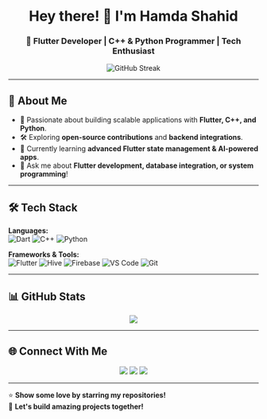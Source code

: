 <h1 align="center">Hey there! 👋 I'm Hamda Shahid</h1>
<h3 align="center">🚀 Flutter Developer | C++ & Python Programmer | Tech Enthusiast</h3>

<p align="center">
  <img src="https://github-readme-streak-stats.herokuapp.com/?user=hamdashahid&theme=radical" alt="GitHub Streak" />
</p>

---

## 🚀 About Me
- 🎯 Passionate about building scalable applications with **Flutter, C++, and Python**.  
- 🛠️ Exploring **open-source contributions** and **backend integrations**.  
- 🌱 Currently learning **advanced Flutter state management & AI-powered apps**.  
- 💬 Ask me about **Flutter development, database integration, or system programming**!  

---

## 🛠️ Tech Stack
**Languages:**  
![Dart](https://img.shields.io/badge/Dart-0175C2?style=for-the-badge&logo=dart&logoColor=white)
![C++](https://img.shields.io/badge/C++-00599C?style=for-the-badge&logo=c%2B%2B&logoColor=white)
![Python](https://img.shields.io/badge/Python-3776AB?style=for-the-badge&logo=python&logoColor=white)

**Frameworks & Tools:**  
![Flutter](https://img.shields.io/badge/Flutter-02569B?style=for-the-badge&logo=flutter&logoColor=white)
![Hive](https://img.shields.io/badge/Hive-FF9900?style=for-the-badge&logo=hive&logoColor=white)
![Firebase](https://img.shields.io/badge/Firebase-FFCA28?style=for-the-badge&logo=firebase&logoColor=black)
![VS Code](https://img.shields.io/badge/VSCode-007ACC?style=for-the-badge&logo=visual-studio-code&logoColor=white)
![Git](https://img.shields.io/badge/Git-F05032?style=for-the-badge&logo=git&logoColor=white)

---

## 📊 GitHub Stats
<p align="center">
  <img src="https://github-readme-stats.vercel.app/api?username=hamdashahid&show_icons=true&theme=radical" />
</p>

---

## 🌐 Connect With Me
<p align="center">
  <a href="https://linkedin.com/in/yourprofile"><img src="https://img.shields.io/badge/LinkedIn-0077B5?style=for-the-badge&logo=linkedin&logoColor=white" /></a>
  <a href="https://twitter.com/yourprofile"><img src="https://img.shields.io/badge/Twitter-1DA1F2?style=for-the-badge&logo=twitter&logoColor=white" /></a>
  <a href="mailto:your-email@gmail.com"><img src="https://img.shields.io/badge/Email-D14836?style=for-the-badge&logo=gmail&logoColor=white" /></a>
</p>

---

⭐ **Show some love by starring my repositories!**  
🚀 **Let's build amazing projects together!**  
